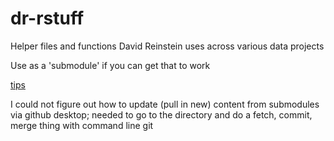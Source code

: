 # dr-rstuff
Helper files and functions David Reinstein uses across various data projects

Use as a 'submodule' if you can get that to work

[tips](https://git-scm.com/book/en/v2/Git-Tools-Submodules)

I could not figure out how to update (pull in new) content from submodules via github desktop; needed to go to the directory and do a fetch, commit, merge thing with command line git

